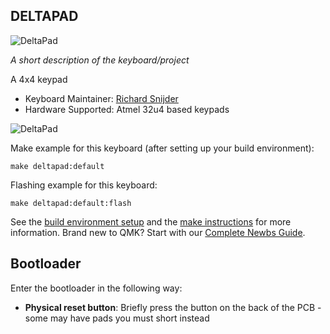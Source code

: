 ## DELTAPAD

![DeltaPad](https://github.com/rich239/qmk_firmware/blob/master/keyboards/deltapad/deltapad.jpg)


*A short description of the keyboard/project*

A 4x4 keypad

* Keyboard Maintainer: [Richard Snijder](https://github.com/rich239)
* Hardware Supported: Atmel 32u4 based keypads

![DeltaPad](https://github.com/rich239/qmk_firmware/blob/master/keyboards/deltapad/Deltapad-White.jpg)

Make example for this keyboard (after setting up your build environment):

    make deltapad:default

Flashing example for this keyboard:

    make deltapad:default:flash

See the [build environment setup](https://docs.qmk.fm/#/getting_started_build_tools) and the [make instructions](https://docs.qmk.fm/#/getting_started_make_guide) for more information. Brand new to QMK? Start with our [Complete Newbs Guide](https://docs.qmk.fm/#/newbs).

## Bootloader

Enter the bootloader in the following way:

* **Physical reset button**: Briefly press the button on the back of the PCB - some may have pads you must short instead
